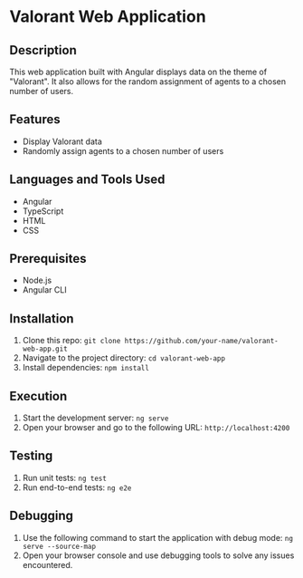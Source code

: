 # Valorant Web Application

## Description

This web application built with Angular displays data on the theme of "Valorant". It also allows for the random assignment of agents to a chosen number of users.

## Features

- Display Valorant data
- Randomly assign agents to a chosen number of users

## Languages and Tools Used

- Angular
- TypeScript
- HTML
- CSS

## Prerequisites

- Node.js
- Angular CLI

## Installation

1. Clone this repo: `git clone https://github.com/your-name/valorant-web-app.git`
2. Navigate to the project directory: `cd valorant-web-app`
3. Install dependencies: `npm install`

## Execution

1. Start the development server: `ng serve`
2. Open your browser and go to the following URL: `http://localhost:4200`

## Testing

1. Run unit tests: `ng test`
2. Run end-to-end tests: `ng e2e`

## Debugging

1. Use the following command to start the application with debug mode: `ng serve --source-map`
2. Open your browser console and use debugging tools to solve any issues encountered.